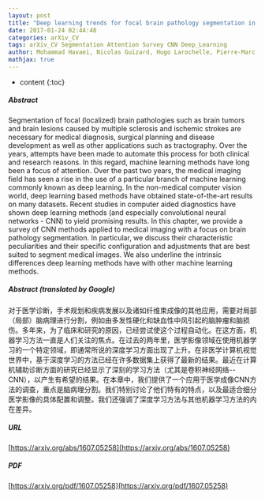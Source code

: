 ```yaml
---
layout: post
title: "Deep learning trends for focal brain pathology segmentation in MRI"
date: 2017-01-24 02:44:48
categories: arXiv_CV
tags: arXiv_CV Segmentation Attention Survey CNN Deep_Learning
author: Mohammad Havaei, Nicolas Guizard, Hugo Larochelle, Pierre-Marc Jodoin
mathjax: true
---
```


* content
{:toc}

##### Abstract
Segmentation of focal (localized) brain pathologies such as brain tumors and brain lesions caused by multiple sclerosis and ischemic strokes are necessary for medical diagnosis, surgical planning and disease development as well as other applications such as tractography. Over the years, attempts have been made to automate this process for both clinical and research reasons. In this regard, machine learning methods have long been a focus of attention. Over the past two years, the medical imaging field has seen a rise in the use of a particular branch of machine learning commonly known as deep learning. In the non-medical computer vision world, deep learning based methods have obtained state-of-the-art results on many datasets. Recent studies in computer aided diagnostics have shown deep learning methods (and especially convolutional neural networks - CNN) to yield promising results. In this chapter, we provide a survey of CNN methods applied to medical imaging with a focus on brain pathology segmentation. In particular, we discuss their characteristic peculiarities and their specific configuration and adjustments that are best suited to segment medical images. We also underline the intrinsic differences deep learning methods have with other machine learning methods.

##### Abstract (translated by Google)
对于医学诊断，手术规划和疾病发展以及诸如纤维束成像的其他应用，需要对局部（局部）脑病理进行分割，例如由多发性硬化和缺血性中风引起的脑肿瘤和脑损伤。多年来，为了临床和研究的原因，已经尝试使这个过程自动化。在这方面，机器学习方法一直是人们关注的焦点。在过去的两年里，医学影像领域在使用机器学习的一个特定领域，即通常所说的深度学习方面出现了上升。在非医学计算机视觉世界中，基于深度学习的方法已经在许多数据集上获得了最新的结果。最近在计算机辅助诊断方面的研究已经显示了深刻的学习方法（尤其是卷积神经网络--CNN），以产生有希望的结果。在本章中，我们提供了一个应用于医学成像CNN方法的调查，重点是脑病理分割。我们特别讨论了他们特有的特点，以及最适合细分医学影像的具体配置和调整。我们还强调了深度学习方法与其他机器学习方法的内在差异。

##### URL
[https://arxiv.org/abs/1607.05258](https://arxiv.org/abs/1607.05258)

##### PDF
[https://arxiv.org/pdf/1607.05258](https://arxiv.org/pdf/1607.05258)

